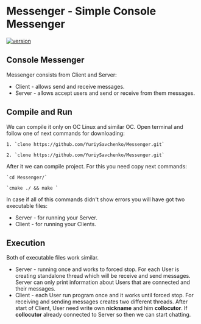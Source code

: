# Messenger - Simple Console Messenger

[![version](https://badge.fury.io/gh/YuriySavchenko%2FMessenger.svg)](https://github.com/YuriySavchenko/Messenger/releases)

## Console Messenger

Messenger consists from Client and Server:
  * Client - allows send and receive messages.
  * Server - allows accept users and send or receive from them messages.
  
## Compile and Run

We can compile it only on OC Linux and similar OC.
Open terminal and follow one of next commands for downloading:

    1. `clone https://github.com/YuriySavchenko/Messenger.git`

    2. `clone https://github.com/YuriySavchenko/Messenger.git`
  
After it we can compile project. For this you need copy next commands:

    `cd Messenger/`
  
    `cmake ./ && make `
  
In case if all of this commands didn't show errors you will have got two executable files:
  * Server - for running your Server.
  * Client - for running your Clients.
  
## Execution

Both of executable files work similar.
  * Server - running once and works to forced stop. For each User is creating standalone thread which will be receive and send
messages. Server can only print information about Users that are connected and their messages.
  * Client - each User run program once and it works until forced stop. For receiving and sending messages creates two different threads. After start of Client, User need write own __nickname__ and him __collocutor__. If __collocutor__ already connected to Server so then we can start chatting.
